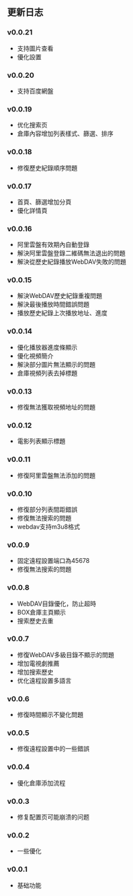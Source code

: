 ## 更新日志

### v0.0.21

* 支持圖片查看
* 優化設置

### v0.0.20

* 支持百度網盤

### v0.0.19

* 优化搜索页
* 倉庫內容增加列表樣式、篩選、排序

### v0.0.18

* 修復歷史紀錄順序問題

### v0.0.17

* 首頁、篩選增加分頁
* 優化詳情頁

### v0.0.16

* 阿里雲盤有效期內自動登錄
* 解決阿里雲盤登錄二維碼無法退出的問題
* 解決從歷史紀錄播放WebDAV失敗的問題

### v0.0.15

* 解決WebDAV歷史紀錄重複問題
* 解決最後播放時間錯誤問題
* 播放歷史紀錄上次播放地址、進度

### v0.0.14

* 優化播放器進度條顯示
* 優化視頻簡介
* 解決部分圖片無法顯示的問題
* 倉庫視頻列表去掉標題

### v0.0.13

* 修復無法獲取視頻地址的問題

### v0.0.12

* 電影列表顯示標題

### v0.0.11

* 修復阿里雲盤無法添加的問題

### v0.0.10

* 修復部分列表間距錯誤
* 修復無法搜索的問題
* webdav支持m3u8格式

### v0.0.9

* 固定遠程設置端口為45678
* 修復無法搜索的問題

### v0.0.8

* WebDAV目錄優化，防止超時
* BOX倉庫主頁顯示
* 搜索歷史去重

### v0.0.7

* 修復WebDAV多級目錄不顯示的問題
* 增加電視劇推薦
* 增加搜索歷史
* 优化遠程設置多語言

### v0.0.6

* 修復時間顯示不變化問題

### v0.0.5

* 修復遠程設置中的一些錯誤

### v0.0.4

* 優化倉庫添加流程

### v0.0.3

* 修复配置页可能崩溃的问题

### v0.0.2

* 一些優化

### v0.0.1

* 基础功能